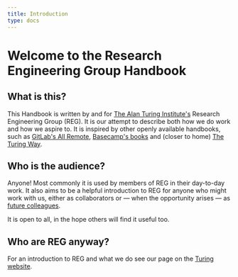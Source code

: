 ```yaml
---
title: Introduction
type: docs
---
```


# Welcome to the Research Engineering Group Handbook

## What is this?

This Handbook is written by and for [The Alan Turing Institute's](https://www.turing.ac.uk/) Research Engineering Group (REG).
It is our attempt to describe both how we do work and how we aspire to.
It is inspired by other openly available handbooks, such as [GitLab's All Remote](https://about.gitlab.com/company/culture/all-remote/guide/), [Basecamp's books](https://37signals.com/books) and (closer to home) [The Turing Way](https://the-turing-way.netlify.app/collaboration/remote-collab.html).

## Who is the audience?

Anyone!
Most commonly it is used by members of REG in their day-to-day work.
It also aims to be a helpful introduction to REG for anyone who might work with us, either as collaborators or — when the opportunity arises — as [future colleagues](https://www.turing.ac.uk/opportunities-turing/jobs).

It is open to all, in the hope others will find it useful too.

## Who are REG anyway?

For an introduction to REG and what we do see our page on the [Turing website](https://www.turing.ac.uk/research-engineering).
